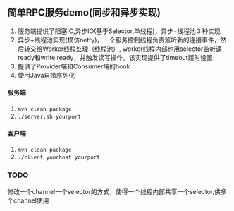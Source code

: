 ## 简单RPC服务demo(同步和异步实现)
1. 服务端提供了阻塞IO,异步IO(基于Selector,单线程)，异步+线程池３种实现
2. 异步+线程池实现(模仿netty)，一个服务控制线程负责监听新的连接事件，然后转交给Worker线程处理（线程池）,
    worker线程内部也用selector监听读ready和write ready，并触发读写操作。该实现提供了timeout超时设置
3. 提供了Provider端和Consumer端的hook
4. 使用Java自带序列化
#### 服务端
1. <code>mvn clean package</code>
2. <code>./server.sh yourport</code>
#### 客户端
1. <code>mvn clean package</code>
2. <code>./client yourhost yourport</code>

### TODO
修改一个channel一个selector的方式，使得一个线程内部共享一个selector,供多个channel使用


